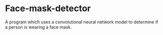 # Face-mask-detector
A program which uses a convolutional neural network model to determine if a person is wearing a face mask.
